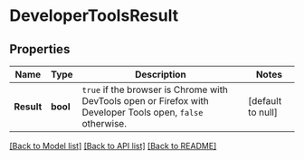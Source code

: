 # DeveloperToolsResult

## Properties
Name | Type | Description | Notes
------------ | ------------- | ------------- | -------------
**Result** | **bool** | `true` if the browser is Chrome with DevTools open or Firefox with Developer Tools open, `false` otherwise.  | [default to null]

[[Back to Model list]](../README.md#documentation-for-models) [[Back to API list]](../README.md#documentation-for-api-endpoints) [[Back to README]](../README.md)

